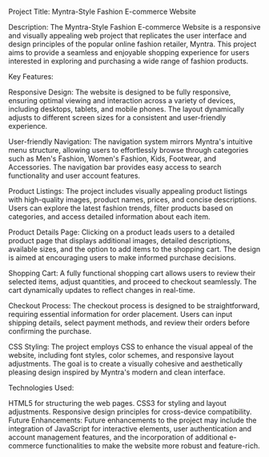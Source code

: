 Project Title: Myntra-Style Fashion E-commerce Website

Description:
The Myntra-Style Fashion E-commerce Website is a responsive and visually appealing web project that replicates the user interface and design principles of the popular online fashion retailer, Myntra. This project aims to provide a seamless and enjoyable shopping experience for users interested in exploring and purchasing a wide range of fashion products.

Key Features:

Responsive Design: The website is designed to be fully responsive, ensuring optimal viewing and interaction across a variety of devices, including desktops, tablets, and mobile phones. The layout dynamically adjusts to different screen sizes for a consistent and user-friendly experience.

User-friendly Navigation: The navigation system mirrors Myntra's intuitive menu structure, allowing users to effortlessly browse through categories such as Men's Fashion, Women's Fashion, Kids, Footwear, and Accessories. The navigation bar provides easy access to search functionality and user account features.

Product Listings: The project includes visually appealing product listings with high-quality images, product names, prices, and concise descriptions. Users can explore the latest fashion trends, filter products based on categories, and access detailed information about each item.

Product Details Page: Clicking on a product leads users to a detailed product page that displays additional images, detailed descriptions, available sizes, and the option to add items to the shopping cart. The design is aimed at encouraging users to make informed purchase decisions.

Shopping Cart: A fully functional shopping cart allows users to review their selected items, adjust quantities, and proceed to checkout seamlessly. The cart dynamically updates to reflect changes in real-time.

Checkout Process: The checkout process is designed to be straightforward, requiring essential information for order placement. Users can input shipping details, select payment methods, and review their orders before confirming the purchase.

CSS Styling: The project employs CSS to enhance the visual appeal of the website, including font styles, color schemes, and responsive layout adjustments. The goal is to create a visually cohesive and aesthetically pleasing design inspired by Myntra's modern and clean interface.

Technologies Used:

HTML5 for structuring the web pages.
CSS3 for styling and layout adjustments.
Responsive design principles for cross-device compatibility.
Future Enhancements:
Future enhancements to the project may include the integration of JavaScript for interactive elements, user authentication and account management features, and the incorporation of additional e-commerce functionalities to make the website more robust and feature-rich.
